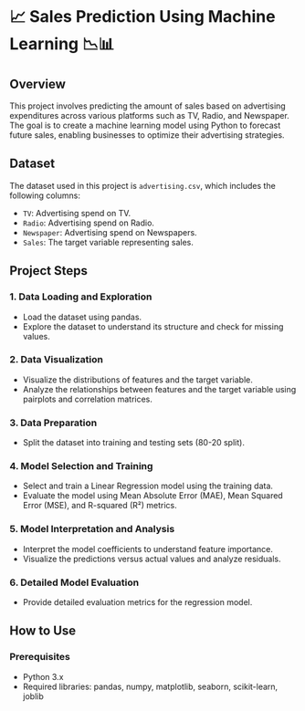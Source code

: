 # 📈 Sales Prediction Using Machine Learning 📉📊

## Overview

This project involves predicting the amount of sales based on advertising expenditures across various platforms such as TV, Radio, and Newspaper. The goal is to create a machine learning model using Python to forecast future sales, enabling businesses to optimize their advertising strategies.

## Dataset

The dataset used in this project is `advertising.csv`, which includes the following columns:
- `TV`: Advertising spend on TV.
- `Radio`: Advertising spend on Radio.
- `Newspaper`: Advertising spend on Newspapers.
- `Sales`: The target variable representing sales.

## Project Steps

### 1. Data Loading and Exploration
- Load the dataset using pandas.
- Explore the dataset to understand its structure and check for missing values.

### 2. Data Visualization
- Visualize the distributions of features and the target variable.
- Analyze the relationships between features and the target variable using pairplots and correlation matrices.

### 3. Data Preparation
- Split the dataset into training and testing sets (80-20 split).

### 4. Model Selection and Training
- Select and train a Linear Regression model using the training data.
- Evaluate the model using Mean Absolute Error (MAE), Mean Squared Error (MSE), and R-squared (R²) metrics.

### 5. Model Interpretation and Analysis
- Interpret the model coefficients to understand feature importance.
- Visualize the predictions versus actual values and analyze residuals.

### 6. Detailed Model Evaluation
- Provide detailed evaluation metrics for the regression model.

## How to Use

### Prerequisites

- Python 3.x
- Required libraries: pandas, numpy, matplotlib, seaborn, scikit-learn, joblib
